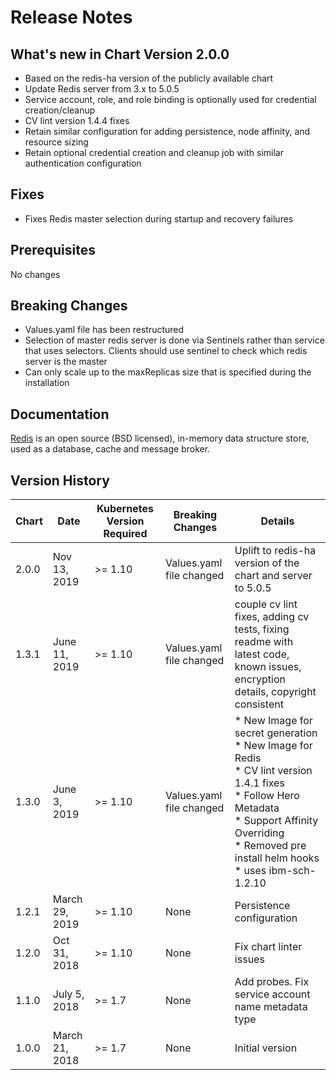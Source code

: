# Release Notes

## What's new in Chart Version 2.0.0

* Based on the redis-ha version of the publicly available chart
* Update Redis server from 3.x to 5.0.5
* Service account, role, and role binding is optionally used for credential creation/cleanup
* CV lint version 1.4.4 fixes
* Retain similar configuration for adding persistence, node affinity, and resource sizing
* Retain optional credential creation and cleanup job with similar authentication configuration

## Fixes

* Fixes Redis master selection during startup and recovery failures

## Prerequisites

No changes

## Breaking Changes

* Values.yaml file has been restructured
* Selection of master redis server is done via Sentinels rather than service that uses selectors. Clients should use sentinel to check which redis server is the master
* Can only scale up to the maxReplicas size that is specified during the installation

## Documentation

[Redis](https://redis.io) is an open source (BSD licensed), in-memory data structure store, used as a database, cache and message broker.

## Version History

| Chart | Date | Kubernetes Version Required | Breaking Changes | Details |
| ----- | ---- | --------------------------- | ---------------- | ------- |
| 2.0.0 | Nov 13, 2019 | >= 1.10 | Values.yaml file changed | Uplift to redis-ha version of the chart and server to 5.0.5 |
| 1.3.1 | June 11, 2019 | >= 1.10 | Values.yaml file changed | couple cv lint fixes, adding cv tests, fixing readme with latest code, known issues, encryption details, copyright consistent |
| 1.3.0 |June 3, 2019   | >= 1.10  | Values.yaml file changed | * New Image for secret generation </br> * New Image for Redis </br> * CV lint version 1.4.1 fixes </br> * Follow Hero Metadata </br> * Support Affinity Overriding </br> * Removed pre install helm hooks </br> * uses ibm-sch-1.2.10 </br> |
| 1.2.1 | March 29, 2019 | >= 1.10 | None | Persistence configuration
| 1.2.0 | Oct 31, 2018 | >= 1.10 | None | Fix chart linter issues |
| 1.1.0 | July 5, 2018 | >= 1.7 | None | Add probes. Fix service account name metadata type |
| 1.0.0 | March 21, 2018 | >= 1.7 | None | Initial version |
